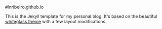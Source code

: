 #lnribeiro.github.io

This is the Jekyll template for my personal blog. It's based on the beautiful [whiteglass theme](https://github.com/yous/whiteglass) with a few layout modifications.